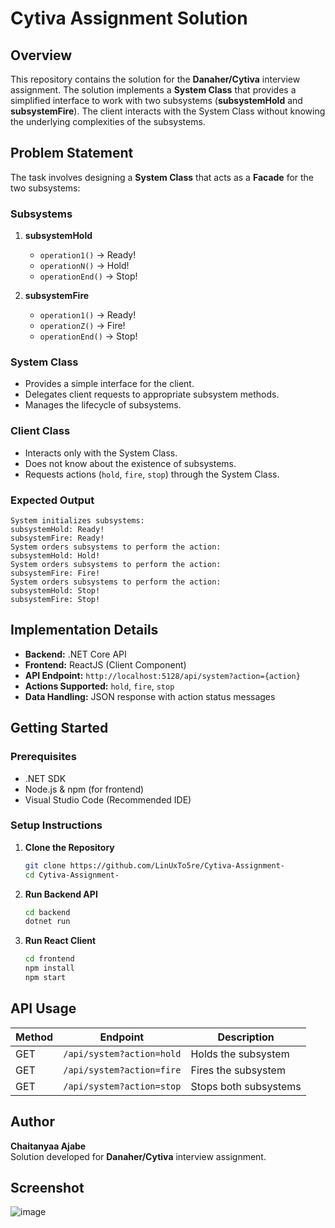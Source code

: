 # Cytiva Assignment Solution

## Overview
This repository contains the solution for the **Danaher/Cytiva** interview assignment. The solution implements a **System Class** that provides a simplified interface to work with two subsystems (**subsystemHold** and **subsystemFire**). The client interacts with the System Class without knowing the underlying complexities of the subsystems.

## Problem Statement
The task involves designing a **System Class** that acts as a **Facade** for the two subsystems:

### Subsystems
1. **subsystemHold**
   - `operation1()` → Ready!
   - `operationN()` → Hold!
   - `operationEnd()` → Stop!

2. **subsystemFire**
   - `operation1()` → Ready!
   - `operationZ()` → Fire!
   - `operationEnd()` → Stop!

### System Class
- Provides a simple interface for the client.
- Delegates client requests to appropriate subsystem methods.
- Manages the lifecycle of subsystems.

### Client Class
- Interacts only with the System Class.
- Does not know about the existence of subsystems.
- Requests actions (`hold`, `fire`, `stop`) through the System Class.

### Expected Output
```
System initializes subsystems:
subsystemHold: Ready!
subsystemFire: Ready!
System orders subsystems to perform the action:
subsystemHold: Hold!
System orders subsystems to perform the action:
subsystemFire: Fire!
System orders subsystems to perform the action:
subsystemHold: Stop!
subsystemFire: Stop!
```

## Implementation Details
- **Backend:** .NET Core API
- **Frontend:** ReactJS (Client Component)
- **API Endpoint:** `http://localhost:5128/api/system?action={action}`
- **Actions Supported:** `hold`, `fire`, `stop`
- **Data Handling:** JSON response with action status messages

## Getting Started
### Prerequisites
- .NET SDK
- Node.js & npm (for frontend)
- Visual Studio Code (Recommended IDE)

### Setup Instructions
1. **Clone the Repository**
   ```sh
   git clone https://github.com/LinUxTo5re/Cytiva-Assignment-
   cd Cytiva-Assignment-
   ```
2. **Run Backend API**
   ```sh
   cd backend
   dotnet run
   ```
3. **Run React Client**
   ```sh
   cd frontend
   npm install
   npm start
   ```

## API Usage
| Method | Endpoint | Description |
|--------|---------|-------------|
| GET | `/api/system?action=hold` | Holds the subsystem |
| GET | `/api/system?action=fire` | Fires the subsystem |
| GET | `/api/system?action=stop` | Stops both subsystems |

## Author
**Chaitanyaa Ajabe**  
Solution developed for **Danaher/Cytiva** interview assignment.

## Screenshot
![image](https://github.com/user-attachments/assets/c909b8be-27f9-47e3-ba94-3ab26b0fffa5)
